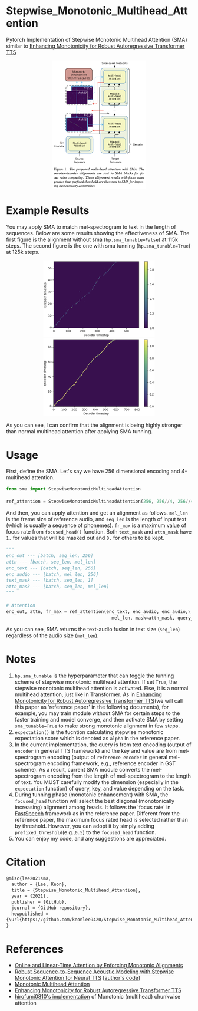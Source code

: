 # Stepwise_Monotonic_Multihead_Attention

Pytorch Implementation of Stepwise Monotonic Multihead Attention (SMA) similar to [Enhancing Monotonicity for Robust Autoregressive Transformer TTS](https://www.isca-speech.org/archive/Interspeech_2020/pdfs/1751.pdf)

<p align="center">
    <img src="figs/figure1.png" width="50%">
</p>

# Example Results

You may apply SMA to match mel-spectrogram to text in the length of sequences. Below are some results showing the effectiveness of SMA. The first figure is the alignment without sma (`hp.sma_tunable=False`) at 115k steps. The second figure is the one with sma tunning (`hp.sma_tunable=True`) at 125k steps.

<p align="center">
    <img src="figs/115k_without_sma.png" width="60%">
    <img src="figs/125k_with_sma.png" width="60%">
</p>

As you can see, I can confirm that the alignment is being highly stronger than normal multihead attention after applying SMA tunning.


# Usage
First, define the SMA. Let's say we have 256 dimensional encoding and 4-multihead attention.
```python
from sma import StepwiseMonotonicMultiheadAttention

ref_attention = StepwiseMonotonicMultiheadAttention(256, 256//4, 256//4)
```
And then, you can apply attention and get an alignment as follows. `mel_len` is the frame size of reference audio, and `seq_len` is the length of input text (which is usually a sequence of phonemes). `fr_max` is a maximum value of focus rate from `focused_head()` function. Both `text_mask` and  `attn_mask` have `1.` for values that will be masked out and `0.` for others to be kept.
```python
"""
enc_out --- [batch, seq_len, 256]
attn --- [batch, seq_len, mel_len] 
enc_text --- [batch, seq_len, 256]
enc_audio --- [batch, mel_len, 256]
text_mask --- [batch, seq_len, 1]
attn_mask --- [batch, seq_len, mel_len]
"""

# Attention
enc_out, attn, fr_max = ref_attention(enc_text, enc_audio, enc_audio,\
                                        mel_len, mask=attn_mask, query_mask=text_mask)
```
As you can see, SMA returns the text-audio fusion in text size (`seq_len`) regardless of the audio size (`mel_len`).

# Notes

1. `hp.sma_tunable` is the hyperparameter that can toggle the tunning scheme of stepwise monotonic multihead attention. If set `True`, the stepwise monotonic multihead attention is activated. Else, it is a normal multihead attention, just like in Transformer. As in [Enhancing Monotonicity for Robust Autoregressive Transformer TTS](https://www.isca-speech.org/archive/Interspeech_2020/pdfs/1751.pdf)(we will call this paper as 'reference paper' in the following documents), for example, you may train module without SMA for certain steps to the faster training and model converge, and then activate SMA by setting `sma_tunable=True` to make strong monotonic alignment in few steps.
2. `expectation()` is the fucntion calculating stepwise monotonic expectation score which is denoted as `alpha` in the reference paper.
3. In the current implementation, the query is from text encoding (output of `encoder` in general TTS framework) and the key and value are from mel-spectrogram encoding (output of `reference encoder` in general mel-spectrogram encoding framework, e.g., reference encoder in GST scheme). As a result, current SMA module converts the mel-spectrogram encoding from the length of mel-spectrogram to the length of text. You MUST carefully modify the dimension (especially in the `expectation` function) of query, key, and value depending on the task.
4. During tunning phase (monotonic enhancement) with SMA, the `focused_head` function will select the best diagonal (monotonically increasing) alignment among heads. It follows the 'focus rate' in [FastSpeech](https://arxiv.org/pdf/1905.09263.pdf) framework as in the reference paper. Different from the reference paper, the maximum focus rated head is selected rather than by threshold. However, you can adopt it by simply adding `prefixed_threshold`(e.g.,`0.5`) to the `focused_head` function.
5. You can enjoy my code, and any suggestions are appreciated.

# Citation

```
@misc{lee2021sma,
  author = {Lee, Keon},
  title = {Stepwise_Monotonic_Multihead_Attention},
  year = {2021},
  publisher = {GitHub},
  journal = {GitHub repository},
  howpublished = {\url{https://github.com/keonlee9420/Stepwise_Monotonic_Multihead_Attention}}
}
```

# References

- [Online and Linear-Time Attention by Enforcing Monotonic Alignments](https://arxiv.org/pdf/1704.00784.pdf)
- [Robust Sequence-to-Sequence Acoustic Modeling with Stepwise Monotonic
  Attention for Neural TTS](https://arxiv.org/pdf/1906.00672.pdf) [[author's code](https://gist.github.com/mutiann/38a7638f75c21479582d7391490df37c)]
- [Monotonic Multihead Attention](https://arxiv.org/pdf/1909.12406.pdf)
- [Enhancing Monotonicity for Robust Autoregressive Transformer TTS](https://www.isca-speech.org/archive/Interspeech_2020/pdfs/1751.pdf)
- [hirofumi0810's implementation](https://github.com/hirofumi0810) of Monotonic (multihead) chunkwise attention

